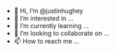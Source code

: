 - 👋 Hi, I’m @justinhughey
- 👀 I’m interested in ...
- 🌱 I’m currently learning ...
- 💞️ I’m looking to collaborate on ...
- 📫 How to reach me ...

<!---
justinhughey/justinhughey is a ✨ special ✨ repository because its `README.md` (this file) appears on your GitHub profile.
You can click the Preview link to take a look at your changes.
--->
